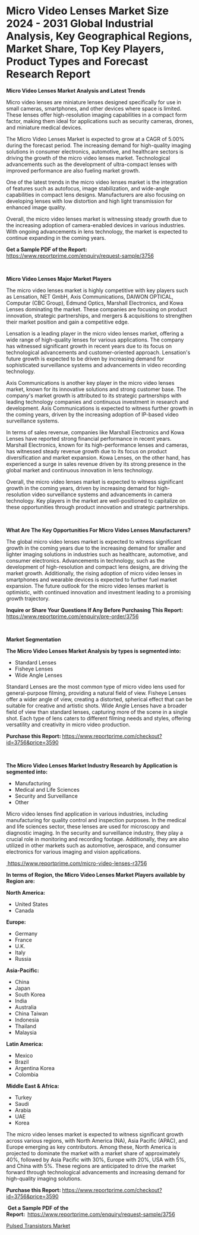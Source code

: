 <p><h1>Micro Video Lenses Market Size 2024 - 2031 Global Industrial Analysis, Key Geographical Regions, Market Share, Top Key Players, Product Types and Forecast Research Report</h1></p><p><strong>Micro Video Lenses Market Analysis and Latest Trends</strong></p>
<p><p>Micro video lenses are miniature lenses designed specifically for use in small cameras, smartphones, and other devices where space is limited. These lenses offer high-resolution imaging capabilities in a compact form factor, making them ideal for applications such as security cameras, drones, and miniature medical devices.</p><p>The Micro Video Lenses Market is expected to grow at a CAGR of 5.00% during the forecast period. The increasing demand for high-quality imaging solutions in consumer electronics, automotive, and healthcare sectors is driving the growth of the micro video lenses market. Technological advancements such as the development of ultra-compact lenses with improved performance are also fueling market growth.</p><p>One of the latest trends in the micro video lenses market is the integration of features such as autofocus, image stabilization, and wide-angle capabilities in compact lens designs. Manufacturers are also focusing on developing lenses with low distortion and high light transmission for enhanced image quality.</p><p>Overall, the micro video lenses market is witnessing steady growth due to the increasing adoption of camera-enabled devices in various industries. With ongoing advancements in lens technology, the market is expected to continue expanding in the coming years.</p></p>
<p><strong>Get a Sample PDF of the Report:&nbsp;</strong> <a href="https://www.reportprime.com/enquiry/request-sample/3756">https://www.reportprime.com/enquiry/request-sample/3756</a></p>
<p>&nbsp;</p>
<p><strong>Micro Video Lenses Major Market Players</strong></p>
<p><p>The micro video lenses market is highly competitive with key players such as Lensation, NET GmbH, Axis Communications, DAIWON OPTICAL, Computar (CBC Group), Edmund Optics, Marshall Electronics, and Kowa Lenses dominating the market. These companies are focusing on product innovation, strategic partnerships, and mergers & acquisitions to strengthen their market position and gain a competitive edge.</p><p>Lensation is a leading player in the micro video lenses market, offering a wide range of high-quality lenses for various applications. The company has witnessed significant growth in recent years due to its focus on technological advancements and customer-oriented approach. Lensation's future growth is expected to be driven by increasing demand for sophisticated surveillance systems and advancements in video recording technology.</p><p>Axis Communications is another key player in the micro video lenses market, known for its innovative solutions and strong customer base. The company's market growth is attributed to its strategic partnerships with leading technology companies and continuous investment in research and development. Axis Communications is expected to witness further growth in the coming years, driven by the increasing adoption of IP-based video surveillance systems.</p><p>In terms of sales revenue, companies like Marshall Electronics and Kowa Lenses have reported strong financial performance in recent years. Marshall Electronics, known for its high-performance lenses and cameras, has witnessed steady revenue growth due to its focus on product diversification and market expansion. Kowa Lenses, on the other hand, has experienced a surge in sales revenue driven by its strong presence in the global market and continuous innovation in lens technology.</p><p>Overall, the micro video lenses market is expected to witness significant growth in the coming years, driven by increasing demand for high-resolution video surveillance systems and advancements in camera technology. Key players in the market are well-positioned to capitalize on these opportunities through product innovation and strategic partnerships.</p></p>
<p>&nbsp;</p>
<p><strong>What Are The Key Opportunities For Micro Video Lenses Manufacturers?</strong></p>
<p><p>The global micro video lenses market is expected to witness significant growth in the coming years due to the increasing demand for smaller and lighter imaging solutions in industries such as healthcare, automotive, and consumer electronics. Advancements in technology, such as the development of high-resolution and compact lens designs, are driving the market growth. Additionally, the rising adoption of micro video lenses in smartphones and wearable devices is expected to further fuel market expansion. The future outlook for the micro video lenses market is optimistic, with continued innovation and investment leading to a promising growth trajectory.</p></p>
<p><strong>Inquire or Share Your Questions If Any Before Purchasing This Report:</strong> <a href="https://www.reportprime.com/enquiry/pre-order/3756">https://www.reportprime.com/enquiry/pre-order/3756</a></p>
<p>&nbsp;</p>
<p><strong>Market Segmentation</strong></p>
<p><strong>The Micro Video Lenses Market Analysis by types is segmented into:</strong></p>
<p><ul><li>Standard Lenses</li><li>Fisheye Lenses</li><li>Wide Angle Lenses</li></ul></p>
<p><p>Standard Lenses are the most common type of micro video lens used for general-purpose filming, providing a natural field of view. Fisheye Lenses offer a wider angle of view, creating a distorted, spherical effect that can be suitable for creative and artistic shots. Wide Angle Lenses have a broader field of view than standard lenses, capturing more of the scene in a single shot. Each type of lens caters to different filming needs and styles, offering versatility and creativity in micro video production.</p></p>
<p><strong>Purchase this Report:&nbsp;</strong><a href="https://www.reportprime.com/checkout?id=3756&price=3590">https://www.reportprime.com/checkout?id=3756&price=3590</a></p>
<p>&nbsp;</p>
<p><strong>The Micro Video Lenses Market Industry Research by Application is segmented into:</strong></p>
<p><ul><li>Manufacturing</li><li>Medical and Life Sciences</li><li>Security and Surveillance</li><li>Other</li></ul></p>
<p><p>Micro video lenses find application in various industries, including manufacturing for quality control and inspection purposes. In the medical and life sciences sector, these lenses are used for microscopy and diagnostic imaging. In the security and surveillance industry, they play a crucial role in monitoring and recording footage. Additionally, they are also utilized in other markets such as automotive, aerospace, and consumer electronics for various imaging and vision applications.</p></p>
<p><a href="https://www.reportprime.com/micro-video-lenses-r3756">&nbsp;https://www.reportprime.com/micro-video-lenses-r3756</a></p>
<p><strong>In terms of Region, the Micro Video Lenses Market Players available by Region are:</strong></p>
<p>
    <p> <strong> North America: </strong>
        <ul>
            <li>United States</li>
            <li>Canada</li>
        </ul>
        </p> 
    <p> <strong> Europe: </strong>
        <ul>
            <li>Germany</li>
            <li>France</li>
            <li>U.K.</li>
            <li>Italy</li>
            <li>Russia</li>
        </ul>
        </p> 
    <p> <strong> Asia-Pacific: </strong>
        <ul>
            <li>China</li>
            <li>Japan</li>
            <li>South Korea</li>
            <li>India</li>
            <li>Australia</li>
            <li>China Taiwan</li>
            <li>Indonesia</li>
            <li>Thailand</li>
            <li>Malaysia</li>
        </ul>
        </p> 
    <p> <strong> Latin America: </strong>
        <ul>
            <li>Mexico</li>
            <li>Brazil</li>
            <li>Argentina Korea</li>
            <li>Colombia</li>
        </ul>
        </p> 
    <p> <strong> Middle East & Africa: </strong>
        <ul>
            <li>Turkey</li>
            <li>Saudi</li>
            <li>Arabia</li>
            <li>UAE</li>
            <li>Korea</li>
        </ul>
    </p>
    </p>
<p><p>The micro video lenses market is expected to witness significant growth across various regions, with North America (NA), Asia Pacific (APAC), and Europe emerging as key contributors. Among these, North America is projected to dominate the market with a market share of approximately 40%, followed by Asia Pacific with 30%, Europe with 20%, USA with 5%, and China with 5%. These regions are anticipated to drive the market forward through technological advancements and increasing demand for high-quality imaging solutions.</p></p>
<p><strong>Purchase this Report: </strong><a href="https://www.reportprime.com/checkout?id=3756&price=3590">https://www.reportprime.com/checkout?id=3756&price=3590</a></p>
<p>&nbsp;<strong>Get a Sample PDF of the Report:&nbsp;&nbsp;</strong><a href="https://www.reportprime.com/enquiry/request-sample/3756">https://www.reportprime.com/enquiry/request-sample/3756</a></p>
<p><strong></strong></p>
<p><p><a href="https://github.com/josesg55/Market-Research-Report-List-4/blob/main/pulsed-transistors-market.md">Pulsed Transistors Market</a></p></p>